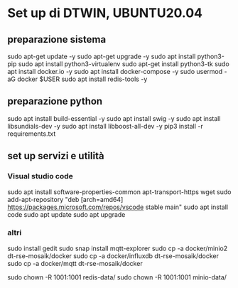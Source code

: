# Set up di DTWIN, UBUNTU20.04
## preparazione sistema
sudo apt-get update -y
sudo apt-get upgrade -y
sudo apt install python3-pip
sudo apt install python3-virtualenv
sudo apt-get install python3-tk
sudo apt  install docker.io -y
sudo apt  install docker-compose -y
sudo usermod -aG docker $USER
sudo apt install redis-tools -y

## preparazione python
sudo apt install build-essential -y
sudo apt install swig -y
sudo apt install libsundials-dev -y
sudo apt install libboost-all-dev  -y
pip3 install -r requirements.txt

## set up servizi e utilità
### Visual studio code
sudo apt install software-properties-common apt-transport-https wget
sudo add-apt-repository "deb [arch=amd64] https://packages.microsoft.com/repos/vscode stable main"
sudo apt install code
sudo apt update
sudo apt upgrade
### altri
sudo install gedit
sudo snap install mqtt-explorer
sudo cp -a docker/minio2     dt-rse-mosaik/docker
sudo cp -a docker/influxdb   dt-rse-mosaik/docker
sudo cp -a docker/mqtt        dt-rse-mosaik/docker

sudo chown -R 1001:1001 redis-data/
sudo chown -R 1001:1001 minio-data/

